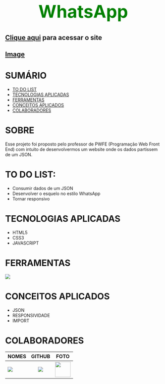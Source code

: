 # <div align="center"><h1 style="color:green">WhatsApp</h1></div>

## [Clique aqui](https://ma7hs.github.io/atividade-senai-whatsapp/ds2m/matheus_siqueira_silva) para acessar o site
## [Image](https://user-images.githubusercontent.com/87048682/225513269-a5704bc0-c1aa-4b99-9882-ede9bad02654.png)


<div>   
<h1>SUMÁRIO</h1>

- [TO DO LIST](#to-do-list)
- [TECNOLOGIAS APLICADAS](#tecnologias-aplicadas)
- [FERRAMENTAS](#ferramentas)
- [CONCEITOS APLICADOS](#conceitos-aplicados)
- [COLABORADORES](#colaboradores)

</div>

   <h1>SOBRE</h1>

Esse projeto foi proposto pelo professor de PWFE (Programação Web Front End) com intuito de desenvolvermos um website onde os dados partissem de um JSON.

   <h1>TO DO LIST:</h1>   
<div>

- Consumir dados de um JSON
- Desenvolver o esquelo no estilo WhatsApp
- Tornar responsivo

</div>

   <h1>TECNOLOGIAS APLICADAS</h1>

<div>

- HTML5
- CSS3
- JAVASCRIPT

</div>

<h1>FERRAMENTAS</h1> 
       <a href="https://skillicons.dev">
      <img src="https://skillicons.dev/icons?i=vscode,github,git&theme=dark" />
    </a>

<h1>CONCEITOS APLICADOS</h1>   
<div>

- JSON
- RESPONSIVIDADE
- IMPORT

</div>
   <h1>COLABORADORES</h1>

| NOMES                                                                                                                                                                                      |                                                     GITHUB                                                      |                                       FOTO                                       |
| :----------------------------------------------------------------------------------------------------------------------------------------------------------------------------------------- | :-------------------------------------------------------------------------------------------------------------: | :------------------------------------------------------------------------------: |
| <a href="https://github.com/Ma7hs"><img src="https://img.shields.io/badge/DESENVOLVEDOR-MA7HS-informational?style=for-the-badge&logo=appveyorlabelColor=FF00FF"></a> | <a href="https://github.com/Ma7hs"><img src="https://skillicons.dev/icons?i=github&theme=dark"/></a> | <img src="https://avatars.githubusercontent.com/u/87048682?s=400&u=deee238c589f22c15975d61084080318f70a2dfc&v=4" height="50"></a> |
